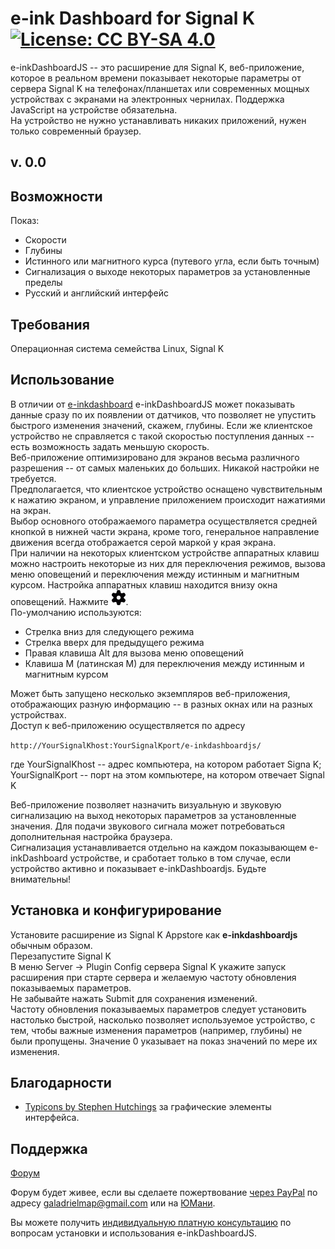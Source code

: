 # e-ink Dashboard for Signal K [![License: CC BY-SA 4.0](https://img.shields.io/badge/License-CC%20BY--SA%204.0-lightgrey.svg)](https://creativecommons.org/licenses/by-sa/4.0/)

e-inkDashboardJS -- это расширение для Signal K, веб-приложение, которое в реальном времени показывает некоторые параметры от сервера Signal K на телефонах/планшетах или современных мощных устройствах с экранами на электронных чернилах. Поддержка JavaScript на устройстве обязательна.  
На устройство не нужно устанавливать никаких приложений, нужен только современный браузер.

## v. 0.0

## Возможности
Показ:

* Скорости
* Глубины
* Истинного или магнитного курса (путевого угла, если быть точным)
* Сигнализация о выходе некоторых параметров за установленные пределы
* Русский и английский интерфейс

## Требования
Операционная система семейства Linux, Signal K

## Использование
В отличии от [e-inkdashboard](https://www.npmjs.com/package/e-inkdashboard) e-inkDashboardJS может показывать данные сразу по их появлении от датчиков, что позволяет не упустить быстрого изменения значений, скажем, глубины. Если же клиентское устройство не справляется с такой скоростью поступления данных -- есть возможность задать меньшую скорость.  
Веб-приложение оптимизировано для экранов весьма различного разрешения -- от самых маленьких до больших. Никакой настройки не требуется.  
Предполагается, что клиентское устройство оснащено чувствительным к нажатию экраном, и управление приложением происходит нажатиями на экран.  
Выбор основного отображаемого параметра осуществляется средней кнопкой в нижней части экрана, кроме того, генеральное направление движения всегда отображается серой маркой у края экрана.  
При наличии на некоторых клиентском устройстве аппаратных клавиш можно настроить некоторые из них для переключения режимов, вызова меню оповещений и переключения между истинным и магнитным курсом. Настройка аппаратных клавиш находится внизу окна оповещений. Нажмите <img src="public/img/settings.png" alt="Settings button" width="24px">.   
По-умолчанию используются:

* Стрелка вниз для следующего режима
* Стрелка вверх для предыдущего режима
* Правая клавиша Alt для вызова меню оповещений
* Клавиша M (латинская M) для переключения между истинным и магнитным курсом
 
Может быть запущено несколько экземпляров веб-приложения, отображающих разную информацию -- в разных окнах или на разных устройствах.  
Доступ к веб-приложению осуществляется по адресу

`http://YourSignalKhost:YourSignalKport/e-inkdashboardjs/`  

где YourSignalKhost -- адрес компьютера, на котором работает Signa K;  
YourSignalKport -- порт на этом компьютере, на котором отвечает Signal K

Веб-приложение позволяет назначить визуальную и звуковую сигнализацию на выход некоторых параметров за установленные значения. Для подачи звукового сигнала может потребоваться дополнительная настройка браузера.  
Сигнализация устанавливается отдельно на каждом показывающем e-inkDashboard устройстве, и сработает только в том случае, если устройство активно и показывает e-inkDashboardjs. Будьте внимательны!

## Установка и конфигурирование

Установите расширение из  Signal K Appstore как **e-inkdashboardjs** обычным образом.  
Перезапустите Signal K  
В меню Server -> Plugin Config сервера Signal K укажите запуск расширения при старте сервера и желаемую частоту обновления показываемых параметров.  
Не забывайте нажать Submit для сохранения изменений.  
Частоту обновления показываемых параметров следует установить настолько быстрой, насколько позволяет используемое устройство, с тем, чтобы важные изменения параметров (например, глубины) не были пропущены. Значение 0 указывает на показ значений по мере их изменения.

## Благодарности

* [Typicons by Stephen Hutchings](https://icon-icons.com/pack/Typicons/1144) за графические элементы интерфейса.

## Поддержка

[Форум](https://github.com/VladimirKalachikhin/Galadriel-map/discussions)

Форум будет живее, если вы сделаете пожертвование [через PayPal](https://paypal.me/VladimirKalachikhin) по адресу [galadrielmap@gmail.com](mailto:galadrielmap@gmail.com) или на [ЮМани](https://yasobe.ru/na/galadrielmap).

Вы можете получить [индивидуальную платную консультацию](https://kwork.ru/training-consulting/20093293/konsultatsii-po-ustanovke-i-ispolzovaniyu-galadrielmap) по вопросам установки и использования e-inkDashboardJS.

